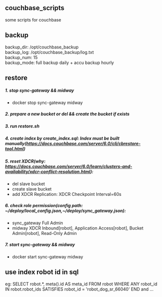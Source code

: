 ## couchbase_scripts
some scripts for couchbase

## backup
backup_dir: /opt/couchbase_backup  
backup_log: /opt/couchbase_backup/log.txt  
backup_num: 15  
backup_mode: full backup daily + accu backup hourly

## restore
##### 1. stop sync-gateway && midway
+ docker stop sync-gateway midway
##### 2. prepare a new bucket or del && create the bucket if exists
##### 3. run restore.sh
##### 4. create index by create_index.sql: Index must be built manually(https://docs.couchbase.com/server/6.0/cli/cbrestore-tool.html)
##### 5. reset XDCR(why: https://docs.couchbase.com/server/6.0/learn/clusters-and-availability/xdcr-conflict-resolution.html):
+ del slave bucket
+ create slave bucket
+ add XDCR Replication: XDCR Checkpoint Interval=60s
##### 6. check role permission(config path: ~/deploy/local_config.json,~/deploy/sync_gateway.json): 
+ sync_gateway   Full Admin
+ midway         XDCR Inbound[robot], Application Access[robot], Bucket Admin[robot], Read-Only Admin 
##### 7. start sync-gateway && midway
+ docker start sync-gateway midway

## use index robot id in sql
eg: SELECT robot.*, meta().id AS meta_id FROM robot WHERE ANY robot_id IN robot.robot_ids SATISFIES robot_id = 'robot_dog_sr_66040' END and ...
